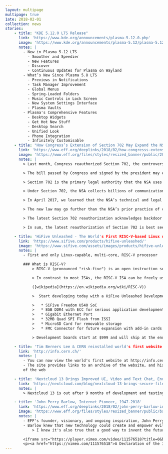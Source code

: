```yaml
---
layout: multipage
multipage: true
1ate: 2018-02-01
collection: news
stories:
    - title: "KDE 5.12.0 LTS Release"
      link: 'https://www.kde.org/announcements/plasma-5.12.0.php'
      image: 'https://www.kde.org/announcements/plasma-5.12/plasma-5.12.png'
      notes: |
        - New in Plasma 5.12 LTS
          - Smoother and Speedier
          - New Features
          - Discover
          - Continuous Updates for Plasma on Wayland
        - What’s New Since Plasma 5.8 LTS
          - Previews in Notifications
          - Task Manager Improvement
          - Global Menus
          - Spring-Loaded Folders
          - Music Controls in Lock Screen
          - New System Settings Interface
          - Plasma Vaults
        - Plasma's Comprehensive Features
          - Desktop Widgets
          - Get Hot New Stuff
          - Desktop Search
          - Unified Look
          - Phone Integration
          - Infinitely Customisable
    - title: "How Congress’s Extension of Section 702 May Expand the NSA’s Warrantless Surveillance Authority"
      link: 'https://www.eff.org/deeplinks/2018/02/how-congresss-extension-section-702-may-expand-nsas-warrantless-surveillance'
      image: 'https://www.eff.org/files/styles/resized_banner/public/2017/05/01/nsa-eagle-2.png'
      notes: |
        > Last month, Congress reauthorized Section 702, the controversial law the NSA uses to conduct some of its most invasive electronic surveillance.

        > The bill passed by Congress and signed by the president may expand the NSA’s authority in subtle but dangerous ways.

        > Section 702 is the primary legal authority that the NSA uses to conduct warrantless electronic surveillance against non-U.S. “targets” located outside the United States.

        > Under Section 702, the NSA collects billions of communications, including those belonging to innocent Americans who are not actually targeted. These communications are then placed in databases that other intelligence and law enforcement agencies can access—for purposes unrelated to national security—without a warrant or any judicial review.

        > In April 2017, we learned that the NSA’s technical and legal problems with “about” collection were even more pervasive than previously disclosed, and it had not been complying with the FISC’s already permissive limits.

        > The new law may go further than the NSA’s prior practice of collecting communications content that contained specific selectors.

        > The latest Section 702 reauthorization acknowledges backdoor searches for the first time.

        > In sum, the latest reauthorization of Section 702 is best seen as an expansion of the government’s spying powers, and not just an extension of the number of years that the government may exercise these powers.

    - title: 'HiFive Unleashed - The World's First RISC-V-based Linux development board'
      link: 'https://www.sifive.com/products/hifive-unleashed/'
      image: 'https://www.sifive.com/assets/images/products/hifive-unleashed/FU540-chips.jpg'
      notes: |
        - First and only Linux-capable, multi-core, RISC-V processor

        ### What is RISC-V?
            > RISC-V (pronounced "risk-five") is an open instruction set architecture (ISA) based on established reduced instruction set computing (RISC) principles.

            > In contrast to most ISAs, the RISC-V ISA can be freely used for any purpose, permitting anyone to design, manufacture and sell RISC-V chips and software.

            ([wikipedia](https://en.wikipedia.org/wiki/RISC-V))

            >  Start developing today with a HiFive Unleashed Development Board that includes:

            >   * SiFive Freedom U540 SoC
            >   * 8GB DDR4 with ECC for serious application development
            >   * Gigabit Ethernet Port
            >   * 32MB Quad SPI Flash from ISSI
            >   * MicroSD Card for removable storage
            >   * FMC Connector for future expansion with add-in cards

            > Development boards start at $999 and will ship at the end of June 2018. Early Access boards will be available March 2018.

    - title: 'Tim Berners Lee & CERN reinstalled world's first website at original URL'
      link: 'http://info.cern.ch/'
      notes: |
        - You can now view the world's first website at http://info.cern.ch
        - The site provides links to an archive of the website, and history on the birth
        of the web

    - title: 'Nextcloud 13 Brings Improved UI, Video and Text Chat, End-to-end Encryption, Improved performance and more'
      link: 'https://nextcloud.com/blog/nextcloud-13-brings-secure-file-sync-and-collaboration-to-the-next-level/'
      notes: |
        > Nextcloud 13 is out after 9 months of development and testing. This release brings improvements to the core File Sync and Share like easier moving of files and a tech preview of our end-to-end encryption for the ultimate protection of your data. It also introduces collaboration and communication capabilities, like auto-complete of comments and integrated real-time chat and video communication. Last but not least, Nextcloud was optimized and tuned to deliver up to 80% faster LDAP, much faster object storage and Windows Network Drive performance and a smoother user interface.

    - title: 'John Perry Barlow, Internet Pioneer, 1947-2018'
      link: 'https://www.eff.org/deeplinks/2018/02/john-perry-barlow-internet-pioneer-1947-2018'
      image: 'https://www.eff.org/files/styles/resized_banner/public/barlow-og-cyberspace.jpg'
      notes: |
        - EFF's founder, visionary, and ongoing inspiration, John Perry Barlow, passed away quietly in his sleep this morning.
        - Barlow knew that new technology could create and empower evil as much as it could create and empower good. He made a conscious decision to focus on the latter.
            > I knew it's also true that a good way to invent the future is to predict it. So I predicted Utopia, hoping to give Liberty a running start before the laws of Moore and Metcalfe delivered up what Ed Snowden now correctly calls 'turn-key totalitarianism.'

        <iframe src="https://player.vimeo.com/video/111576518?title=0&byline=0&portrait=0" width="640" height="360" frameborder="0" webkitallowfullscreen mozallowfullscreen allowfullscreen></iframe>
        <p><a href="https://vimeo.com/111576518">A Declaration of the Independence of Cyberspace by John Perry Barlow.</a> from <a href="https://vimeo.com/idealogue">IDEALOGUE</a> on <a href="https://vimeo.com">Vimeo</a>.</p>
---
```

